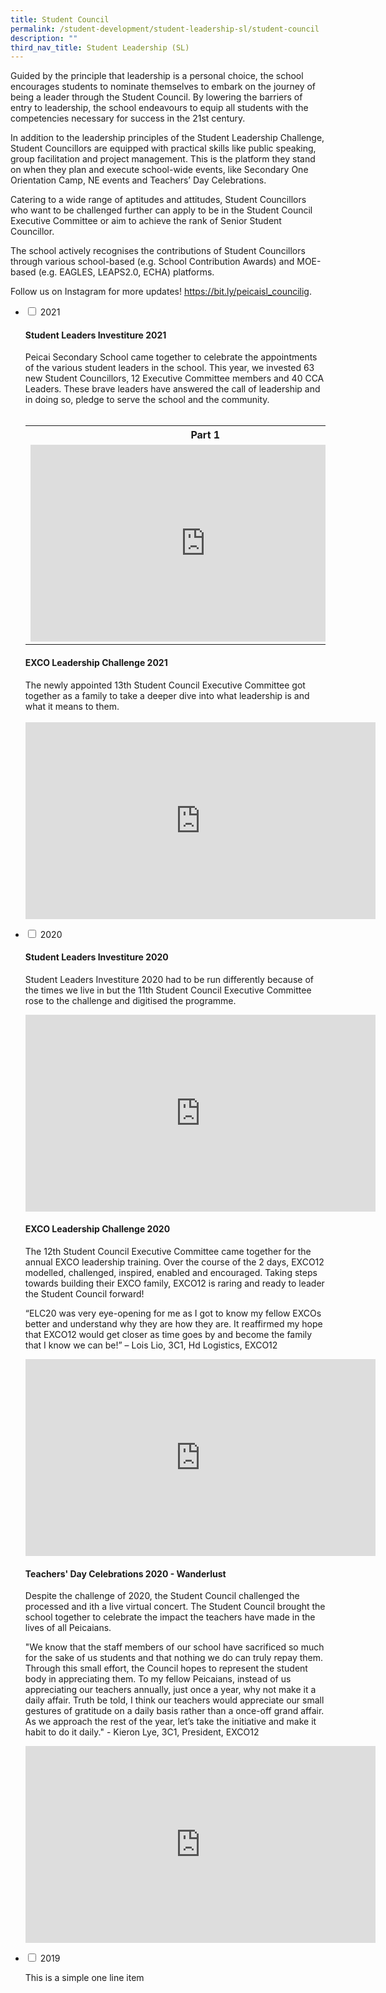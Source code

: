 ```yaml
---
title: Student Council
permalink: /student-development/student-leadership-sl/student-council
description: ""
third_nav_title: Student Leadership (SL)
---
```

<p dir="ltr">Guided by the principle that leadership is a personal choice, the school encourages students to nominate themselves to embark on the journey of being a leader through the Student Council. By lowering the barriers of entry to leadership, the school endeavours to equip all students with the competencies necessary for success in the 21st century.</p>
<p dir="ltr">In addition to the leadership principles of the Student Leadership Challenge, Student Councillors are equipped with practical skills like public speaking, group facilitation and project management. This is the platform they stand on when they plan and execute school-wide events, like Secondary One Orientation Camp, NE events and Teachers&rsquo; Day Celebrations.</p>
<p dir="ltr">Catering to a wide range of aptitudes and attitudes, Student Councillors who want to be challenged further can apply to be in the Student Council Executive Committee or aim to achieve the rank of Senior Student Councillor.</p>
<p dir="ltr">The school actively recognises the contributions of Student Councillors through various school-based (e.g. School Contribution Awards) and MOE-based (e.g. EAGLES, LEAPS2.0, ECHA) platforms.</p>
<p dir="ltr">Follow us on Instagram for more updates!&nbsp;<a href="https://bit.ly/peicaisl_councilig" target="">https://bit.ly/peicaisl_councilig</a>.</p>
<ul class="jekyllcodex_accordion">
<li><input id="accordion1" type="checkbox" /> <label for="accordion1">2021</label>
<div>
<div>
<h4><strong>Student Leaders Investiture 2021</strong></h4>
<p>Peicai Secondary School came together to celebrate the appointments of the various student leaders in the school. This year, we invested 63 new Student Councillors, 12 Executive Committee members and 40 CCA Leaders. These brave leaders have answered the call of leadership and in doing so, pledge to serve the school and the community.&nbsp;<br /><br /></p>
<table>
<tbody>
<tr>
<th style="text-align: center;">Part 1</th>
<th style="text-align: center;">Part 2</th>
</tr>
<tr>
<td><iframe title="YouTube video player" src="https://www.youtube.com/embed/u07vkDHe9Q4" width="560" height="315" frameborder="0" allowfullscreen="allowfullscreen" data-mce-fragment="1"></iframe></td>
<td><iframe title="YouTube video player" src="https://www.youtube.com/embed/AOtJj-D_o98" width="560" height="315" frameborder="0" allowfullscreen="allowfullscreen" data-mce-fragment="1"></iframe></td>
</tr>
</tbody>
</table>
</div>
<div>
<h4><strong>EXCO Leadership Challenge 2021</strong></h4>
<p>The newly appointed 13th Student Council Executive Committee got together as a family to take a deeper dive into what leadership is and what it means to them.<br /><br /><iframe title="YouTube video player" src="https://www.youtube.com/embed/dFc4Mik-jMY" width="560" height="315" frameborder="0" allowfullscreen="allowfullscreen" data-mce-fragment="1"></iframe></p>
</div>
</div>
</li>
<li><input id="accordion2" type="checkbox" /> <label for="accordion2">2020</label>
<div>
<h4><strong>Student Leaders Investiture 2020</strong></h4>
<p>Student Leaders Investiture 2020 had to be run differently because of the times we live in but the 11th Student Council Executive Committee rose to the challenge and digitised the programme.</p>
<p><iframe src="https://www.youtube.com/embed/nVPdShVvF5o" width="560" height="315" frameborder="0" allowfullscreen="allowfullscreen" data-mce-fragment="1"></iframe></p>
<h4><strong>EXCO Leadership Challenge 2020</strong></h4>
<p>The 12th Student Council Executive Committee came together for the annual EXCO leadership training. Over the course of the 2 days, EXCO12 modelled, challenged, inspired, enabled and encouraged. Taking steps towards building their EXCO family, EXCO12 is raring and ready to leader the Student Council forward!</p>
<p>&ldquo;ELC20 was very eye-opening for me as I got to know my fellow EXCOs better and understand why they are how they are. It reaffirmed my hope that EXCO12 would get closer as time goes by and become the family that I know we can be!&rdquo; &ndash; Lois Lio, 3C1, Hd Logistics, EXCO12</p>
<p><iframe src="https://www.youtube.com/embed/VhipMuHnKQU" width="560" height="315" frameborder="0" allowfullscreen="allowfullscreen" data-mce-fragment="1"></iframe></p>
<h4><strong>Teachers' Day Celebrations 2020 - Wanderlust</strong></h4>
<p>Despite the challenge of 2020, the Student Council challenged the processed and ith a live virtual concert. The Student Council brought the school together to celebrate the impact the teachers have made in the lives of all Peicaians.</p>
<p>"We know that the staff members of our school have sacrificed so much for the sake of us students and that nothing we do can truly repay them. Through this small effort, the Council hopes to represent the student body in appreciating them. To my fellow Peicaians, instead of us appreciating our teachers annually, just once a year, why not make it a daily affair. Truth be told, I think our teachers would appreciate our small gestures of gratitude on a daily basis rather than a once-off grand affair. As we approach the rest of the year, let&rsquo;s take the initiative and make it habit to do it daily." - Kieron Lye, 3C1, President, EXCO12</p>
<p><iframe src="https://www.youtube.com/embed/LPI9_gfWV5w" width="560" height="315" frameborder="0" allowfullscreen="allowfullscreen" data-mce-fragment="1"></iframe></p>
</div>
</li>
<li><input id="accordion3" type="checkbox" /> <label for="accordion3">2019</label>
<div>
<p>This is a simple one line item</p>
</div>
</li>
</ul>